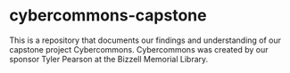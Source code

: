 # cybercommons-capstone
This is a repository that documents our findings and understanding of our capstone project Cybercommons. Cybercommons was created by our sponsor Tyler Pearson at the Bizzell Memorial Library. 
